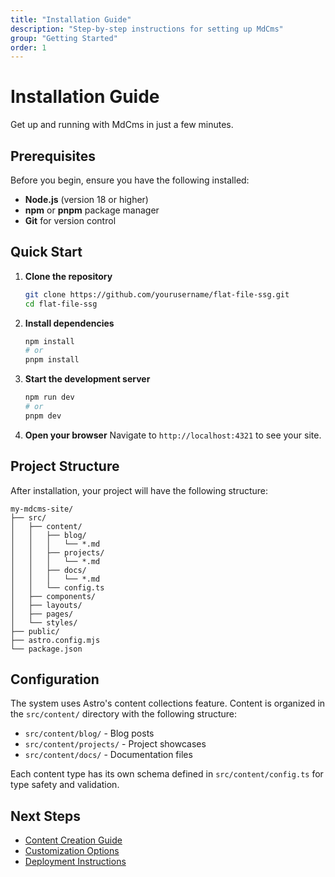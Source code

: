 ```yaml
---
title: "Installation Guide"
description: "Step-by-step instructions for setting up MdCms"
group: "Getting Started"
order: 1
---
```


# Installation Guide

Get up and running with MdCms in just a few minutes.

## Prerequisites

Before you begin, ensure you have the following installed:

- **Node.js** (version 18 or higher)
- **npm** or **pnpm** package manager
- **Git** for version control

## Quick Start

1. **Clone the repository**
   ```bash
   git clone https://github.com/yourusername/flat-file-ssg.git
   cd flat-file-ssg
   ```

2. **Install dependencies**
   ```bash
   npm install
   # or
   pnpm install
   ```

3. **Start the development server**
   ```bash
   npm run dev
   # or
   pnpm dev
   ```

4. **Open your browser**
   Navigate to `http://localhost:4321` to see your site.

## Project Structure

After installation, your project will have the following structure:

```
my-mdcms-site/
├── src/
│   ├── content/
│   │   ├── blog/
│   │   │   └── *.md
│   │   ├── projects/
│   │   │   └── *.md
│   │   ├── docs/
│   │   │   └── *.md
│   │   └── config.ts
│   ├── components/
│   ├── layouts/
│   ├── pages/
│   └── styles/
├── public/
├── astro.config.mjs
└── package.json
```

## Configuration

The system uses Astro's content collections feature. Content is organized in the `src/content/` directory with the following structure:

- `src/content/blog/` - Blog posts
- `src/content/projects/` - Project showcases  
- `src/content/docs/` - Documentation files

Each content type has its own schema defined in `src/content/config.ts` for type safety and validation.

## Next Steps

- [Content Creation Guide](./content-creation)
- [Customization Options](./customization)
- [Deployment Instructions](./deployment)